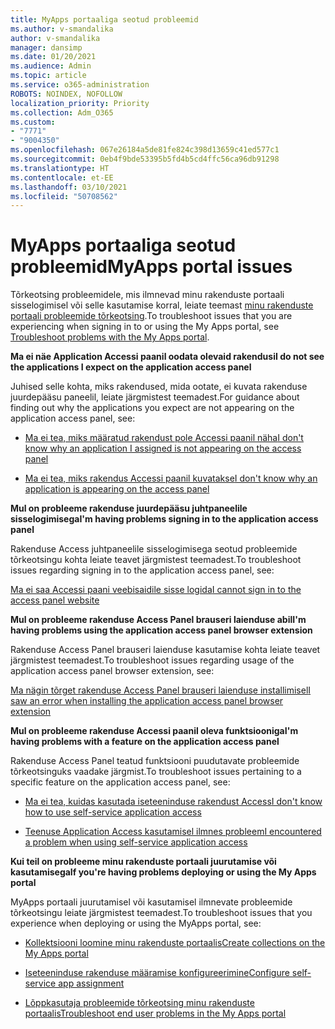 ```yaml
---
title: MyApps portaaliga seotud probleemid
ms.author: v-smandalika
author: v-smandalika
manager: dansimp
ms.date: 01/20/2021
ms.audience: Admin
ms.topic: article
ms.service: o365-administration
ROBOTS: NOINDEX, NOFOLLOW
localization_priority: Priority
ms.collection: Adm_O365
ms.custom:
- "7771"
- "9004350"
ms.openlocfilehash: 067e26184a5de81fe824c398d13659c41ed577c1
ms.sourcegitcommit: 0eb4f9bde53395b5fd4b5cd4ffc56ca96db91298
ms.translationtype: HT
ms.contentlocale: et-EE
ms.lasthandoff: 03/10/2021
ms.locfileid: "50708562"
---
```

# <a name="myapps-portal-issues"></a><span data-ttu-id="f6748-102">MyApps portaaliga seotud probleemid</span><span class="sxs-lookup"><span data-stu-id="f6748-102">MyApps portal issues</span></span>

<span data-ttu-id="f6748-103">Tõrkeotsing probleemidele, mis ilmnevad minu rakenduste portaali sisselogimisel või selle kasutamise korral, leiate teemast [minu rakenduste portaali probleemide tõrkeotsing](https://docs.microsoft.com/azure/active-directory/user-help/my-apps-portal-end-user-troubleshoot).</span><span class="sxs-lookup"><span data-stu-id="f6748-103">To troubleshoot issues that you are experiencing when signing in to or using the My Apps portal, see [Troubleshoot problems with the My Apps portal](https://docs.microsoft.com/azure/active-directory/user-help/my-apps-portal-end-user-troubleshoot).</span></span>

<span data-ttu-id="f6748-104">**Ma ei näe Application Accessi paanil oodata olevaid rakendusi**</span><span class="sxs-lookup"><span data-stu-id="f6748-104">**I do not see the applications I expect on the application access panel**</span></span>

<span data-ttu-id="f6748-105">Juhised selle kohta, miks rakendused, mida ootate, ei kuvata rakenduse juurdepääsu paneelil, leiate järgmistest teemadest.</span><span class="sxs-lookup"><span data-stu-id="f6748-105">For guidance about finding out why the applications you expect are not appearing on the application access panel, see:</span></span>

- [<span data-ttu-id="f6748-106">Ma ei tea, miks määratud rakendust pole Accessi paanil näha</span><span class="sxs-lookup"><span data-stu-id="f6748-106">I don't know why an application I assigned is not appearing on the access panel</span></span>](https://docs.microsoft.com/azure/active-directory/manage-apps/application-sign-in-other-problem-access-panel)
     
- [<span data-ttu-id="f6748-107">Ma ei tea, miks rakendus Accessi paanil kuvatakse</span><span class="sxs-lookup"><span data-stu-id="f6748-107">I don't know why an application is appearing on the access panel</span></span>](https://docs.microsoft.com/azure/active-directory/manage-apps/application-sign-in-other-problem-access-panel)

<span data-ttu-id="f6748-108">**Mul on probleeme rakenduse juurdepääsu juhtpaneelile sisselogimisega**</span><span class="sxs-lookup"><span data-stu-id="f6748-108">**I'm having problems signing in to the application access panel**</span></span>

<span data-ttu-id="f6748-109">Rakenduse Access juhtpaneelile sisselogimisega seotud probleemide tõrkeotsingu kohta leiate teavet järgmistest teemadest.</span><span class="sxs-lookup"><span data-stu-id="f6748-109">To troubleshoot issues regarding signing in to the application access panel, see:</span></span>

[<span data-ttu-id="f6748-110">Ma ei saa Accessi paani veebisaidile sisse logida</span><span class="sxs-lookup"><span data-stu-id="f6748-110">I cannot sign in to the access panel website</span></span>](https://docs.microsoft.com/azure/active-directory/manage-apps/application-sign-in-other-problem-access-panel)

<span data-ttu-id="f6748-111">**Mul on probleeme rakenduse Access Panel brauseri laienduse abil**</span><span class="sxs-lookup"><span data-stu-id="f6748-111">**I'm having problems using the application access panel browser extension**</span></span>

<span data-ttu-id="f6748-112">Rakenduse Access Panel brauseri laienduse kasutamise kohta leiate teavet järgmistest teemadest.</span><span class="sxs-lookup"><span data-stu-id="f6748-112">To troubleshoot issues regarding usage of the application access panel browser extension, see:</span></span>

[<span data-ttu-id="f6748-113">Ma nägin tõrget rakenduse Access Panel brauseri laienduse installimisel</span><span class="sxs-lookup"><span data-stu-id="f6748-113">I saw an error when installing the application access panel browser extension</span></span>](https://docs.microsoft.com/azure/active-directory/application-access-panel-extension-problem-installing/)

<span data-ttu-id="f6748-114">**Mul on probleeme rakenduse Accessi paanil oleva funktsiooniga**</span><span class="sxs-lookup"><span data-stu-id="f6748-114">**I'm having problems with a feature on the application access panel**</span></span>

<span data-ttu-id="f6748-115">Rakenduse Access Panel teatud funktsiooni puudutavate probleemide tõrkeotsinguks vaadake järgmist.</span><span class="sxs-lookup"><span data-stu-id="f6748-115">To troubleshoot issues pertaining to a specific feature on the application access panel, see:</span></span>

- [<span data-ttu-id="f6748-116">Ma ei tea, kuidas kasutada iseteeninduse rakendust Access</span><span class="sxs-lookup"><span data-stu-id="f6748-116">I don't know how to use self-service application access</span></span>](https://docs.microsoft.com/azure/active-directory/manage-apps/access-panel-manage-self-service-access) 

- [<span data-ttu-id="f6748-117">Teenuse Application Access kasutamisel ilmnes probleem</span><span class="sxs-lookup"><span data-stu-id="f6748-117">I encountered a problem when using self-service application access</span></span>](https://docs.microsoft.com/azure/active-directory/manage-apps/access-panel-manage-self-service-access)
    
<span data-ttu-id="f6748-118">**Kui teil on probleeme minu rakenduste portaali juurutamise või kasutamisega**</span><span class="sxs-lookup"><span data-stu-id="f6748-118">**If you're having problems deploying or using the My Apps portal**</span></span>

<span data-ttu-id="f6748-119">MyApps portaali juurutamisel või kasutamisel ilmnevate probleemide tõrkeotsingu leiate järgmistest teemadest.</span><span class="sxs-lookup"><span data-stu-id="f6748-119">To troubleshoot issues that you experience when deploying or using the MyApps portal, see:</span></span>

- [<span data-ttu-id="f6748-120">Kollektsiooni loomine minu rakenduste portaalis</span><span class="sxs-lookup"><span data-stu-id="f6748-120">Create collections on the My Apps portal</span></span>](https://docs.microsoft.com/azure/active-directory/manage-apps/access-panel-collections) 
    
- [<span data-ttu-id="f6748-121">Iseteeninduse rakenduse määramise konfigureerimine</span><span class="sxs-lookup"><span data-stu-id="f6748-121">Configure self-service app assignment</span></span>](https://docs.microsoft.com/azure/active-directory/manage-apps/manage-self-service-access)
     
- [<span data-ttu-id="f6748-122">Lõppkasutaja probleemide tõrkeotsing minu rakenduste portaalis</span><span class="sxs-lookup"><span data-stu-id="f6748-122">Troubleshoot end user problems in the My Apps portal</span></span>](https://docs.microsoft.com/azure/active-directory/user-help/my-apps-portal-end-user-troubleshoot)



